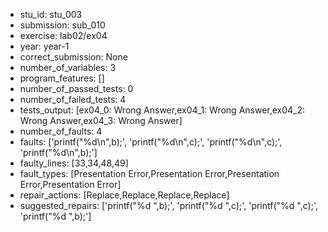 - stu_id: stu_003	       
- submission: sub_010
- exercise: lab02/ex04
- year: year-1
- correct_submission: None
- number_of_variables: 3
- program_features: [] 
- number_of_passed_tests: 0
- number_of_failed_tests: 4
- tests_output: [ex04_0: Wrong Answer,ex04_1: Wrong Answer,ex04_2: Wrong Answer,ex04_3: Wrong Answer]
- number_of_faults: 4
- faults: ['printf("%d\n",b);', 'printf("%d\n",c);', 'printf("%d\n",c);', 'printf("%d\n",b);']
- faulty_lines: [33,34,48,49]
- fault_types: [Presentation Error,Presentation Error,Presentation Error,Presentation Error]
- repair_actions: [Replace,Replace,Replace,Replace] 
- suggested_repairs: ['printf("%d ",b);', 'printf("%d ",c);', 'printf("%d ",c);', 'printf("%d ",b);']
